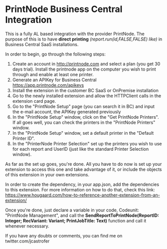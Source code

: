 # PrintNode Business Central Integration

This is a fully AL based integration with the provider PrintNode.
The purpose of this is to have **direct printing** _(report.run(id,FALSE,FALSE) like)_ in Business Central SaaS installations.

In order to begin, go through the following steps:

1. Create an account in http://printnode.com and select a plan (you get 30 days trial). Install the printnode app on the computer you wish to print through and enable at least one printer.
2. Generate an APIKey for Business Central https://app.printnode.com/apikeys
3. Install the extension in the customer BC SaaS or OnPremise installation
4. Go to the newly installed extension and allow the HTTPClient calls in the extension card page.
5. Go to the "PrintNode Setup" page (you can search it in BC) and input the e-mail account, the APIKey generated previously
6. In the "PrintNode Setup" window, click on the "Get PrintNode Printers". If all goes well, you can check the printers in the "PrintNode Printers" window.
7. In the "PrintNode Setup" window, set a default printer in the "Default Printer ID".
8. In the "PrinterNode Printer Selection" set up the printers you wish to use for each report and UserID (just like the standard Printer Selection window).

As far as the set up goes, you're done. All you have to do now is set up your extension to access this one and take advantage of it, or include the objects of this extension in your own extensions.

In order to create the dependency, in your app.json, add the dependencies to this extension. For more information on how to do that, check this link: https://www.hougaard.com/how-to-reference-another-extension-from-an-extension/

Once you're done, just declare a variable in your code, Codeunit: "PrintNode Management", and call the **SendReportToPrintNode(ReportID: Integer; RecVariant: Variant; PrintJobTitle: Text)** function and call it whenever necessary.

If you have any doubts or comments, you can find me on twitter.com/jcastrofer
